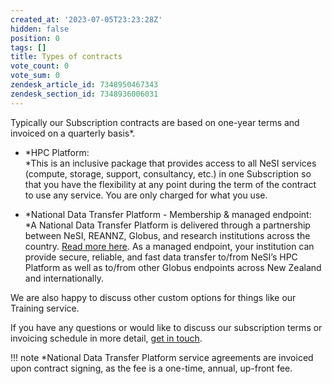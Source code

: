 ```yaml
---
created_at: '2023-07-05T23:23:28Z'
hidden: false
position: 0
tags: []
title: Types of contracts
vote_count: 0
vote_sum: 0
zendesk_article_id: 7348950467343
zendesk_section_id: 7348936006031
---
```


Typically our Subscription contracts are based on one-year terms and
invoiced on a quarterly basis\*.

-   *HPC Platform:  
    *This is an inclusive package that provides access to all NeSI
    services (compute, storage, support, consultancy, etc.) in one
    Subscription so that you have the flexibility at any point during
    the term of the contract to use any service. You are only charged
    for what you use.

-   *National Data Transfer Platform - Membership & managed endpoint:  
    *A National Data Transfer Platform is delivered through a
    partnership between NeSI, REANNZ, Globus, and research institutions
    across the country. [Read more here](https://www.nesi.org.nz/services/data-services). 
    As a managed endpoint, your institution can provide secure, reliable, and fast
    data transfer to/from NeSI’s HPC Platform as well as to/from other
    Globus endpoints across New Zealand and internationally. 

We are also happy to discuss other custom options for things like our
Training service.

If you have any questions or would like to discuss our subscription
terms or invoicing schedule in more detail, [get in
touch](mailto:info@nesi.org.nz).

!!! note
    \*National Data Transfer Platform service agreements are invoiced upon
    contract signing, as the fee is a one-time, annual, up-front fee.
